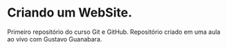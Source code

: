 # Criando um WebSite.
Primeiro repositório do curso Git e GitHub.
Repositório criado em uma aula ao vivo com Gustavo Guanabara.
